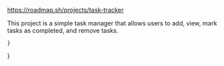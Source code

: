 https://roadmap.sh/projects/task-tracker

This project is a simple task manager that allows users to add, view, mark tasks as completed, and remove tasks.













    }
}
